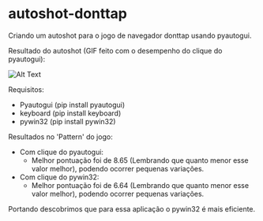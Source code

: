 # autoshot-donttap
Criando um autoshot para o jogo de navegador donttap usando pyautogui.

Resultado do autoshot (GIF feito com o desempenho do clique do pyautogui):

![Alt Text](https://media.giphy.com/media/C3XrgjNPXjIq9MnocV/giphy.gif)

Requisitos:
  - Pyautogui (pip install pyautogui)
  - keyboard (pip install keyboard)
  - pywin32 (pip install pywin32)

Resultados no 'Pattern' do jogo:
  - Com clique do pyautogui:
    - Melhor pontuação foi de 8.65 (Lembrando que quanto menor esse valor melhor), podendo ocorrer pequenas variações.
  - Com clique do pywin32:
    - Melhor pontuação foi de 6.64 (Lembrando que quanto menor esse valor melhor), podendo ocorrer pequenas variações.
  
  Portando descobrimos que para essa aplicação o pywin32 é mais eficiente.
